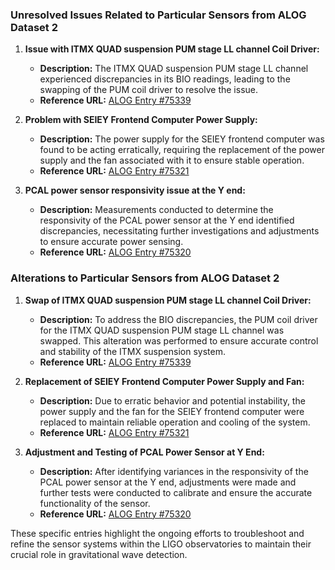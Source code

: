 ### Unresolved Issues Related to Particular Sensors from ALOG Dataset 2

1. **Issue with ITMX QUAD suspension PUM stage LL channel Coil Driver:**
   - **Description:** The ITMX QUAD suspension PUM stage LL channel experienced discrepancies in its BIO readings, leading to the swapping of the PUM coil driver to resolve the issue.
   - **Reference URL:** [ALOG Entry #75339](https://alog.ligo-la.caltech.edu/aLOG/index.php?callRep=75339)

2. **Problem with SEIEY Frontend Computer Power Supply:**
   - **Description:** The power supply for the SEIEY frontend computer was found to be acting erratically, requiring the replacement of the power supply and the fan associated with it to ensure stable operation.
   - **Reference URL:** [ALOG Entry #75321](https://alog.ligo-la.caltech.edu/aLOG/index.php?callRep=75321)

3. **PCAL power sensor responsivity issue at the Y end:**
   - **Description:** Measurements conducted to determine the responsivity of the PCAL power sensor at the Y end identified discrepancies, necessitating further investigations and adjustments to ensure accurate power sensing.
   - **Reference URL:** [ALOG Entry #75320](https://alog.ligo-la.caltech.edu/aLOG/index.php?callRep=75320)

### Alterations to Particular Sensors from ALOG Dataset 2

1. **Swap of ITMX QUAD suspension PUM stage LL channel Coil Driver:**
   - **Description:** To address the BIO discrepancies, the PUM coil driver for the ITMX QUAD suspension PUM stage LL channel was swapped. This alteration was performed to ensure accurate control and stability of the ITMX suspension system.
   - **Reference URL:** [ALOG Entry #75339](https://alog.ligo-la.caltech.edu/aLOG/index.php?callRep=75339)

2. **Replacement of SEIEY Frontend Computer Power Supply and Fan:**
   - **Description:** Due to erratic behavior and potential instability, the power supply and the fan for the SEIEY frontend computer were replaced to maintain reliable operation and cooling of the system.
   - **Reference URL:** [ALOG Entry #75321](https://alog.ligo-la.caltech.edu/aLOG/index.php?callRep=75321)

3. **Adjustment and Testing of PCAL Power Sensor at Y End:**
   - **Description:** After identifying variances in the responsivity of the PCAL power sensor at the Y end, adjustments were made and further tests were conducted to calibrate and ensure the accurate functionality of the sensor.
   - **Reference URL:** [ALOG Entry #75320](https://alog.ligo-la.caltech.edu/aLOG/index.php?callRep=75320)

These specific entries highlight the ongoing efforts to troubleshoot and refine the sensor systems within the LIGO observatories to maintain their crucial role in gravitational wave detection.